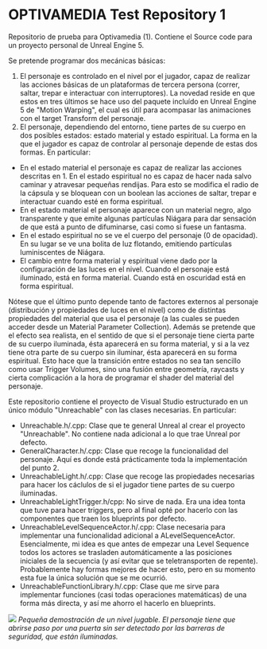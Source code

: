 # OPTIVAMEDIA Test Repository 1
Repositorio de prueba para Optivamedia (1). Contiene el Source code para un proyecto personal de Unreal Engine 5.

Se pretende programar dos mecánicas básicas:
1. El personaje es controlado en el nivel por el jugador, capaz de realizar las acciones básicas de un plataformas de tercera persona (correr, saltar, trepar e interactuar con interruptores). La novedad reside en que estos en tres últimos se hace uso del paquete incluído en Unreal Engine 5 de "Motion Warping", el cual es útil para acompasar las animaciones con el target Transform del personaje.   
2. El personaje, dependiendo del entorno, tiene partes de su cuerpo en dos posibles estados: estado material y estado espiritual. La forma en la que el jugador es capaz de controlar al personaje depende de estas dos formas. En particular:

- En el estado material el personaje es capaz de realizar las acciones descritas en 1. En el estado espiritual no es capaz de hacer nada salvo caminar y atravesar pequeñas rendijas. Para esto se modifica el radio de la cápsula y se bloquean con un boolean las acciones de saltar, trepar e interactuar cuando esté en forma espiritual.
- En el estado material el personaje aparece con un material negro, algo transparente y que emite algunas partículas Niágara para dar sensación de que está a punto de difuminarse, casi como si fuese un fantasma.
- En el estado espiritual no se ve el cuerpo del personaje (0 de opacidad). En su lugar se ve una bolita de luz flotando, emitiendo partículas luminiscentes de Niágara.
- El cambio entre forma material y espiritual viene dado por la configuración de las luces en el nivel. Cuando el personaje está iluminado, está en forma material. Cuando está en oscuridad está en forma espiritual. 

Nótese que el último punto depende tanto de factores externos al personaje (distribución y propiedades de luces en el nivel) como de distintas propiedades del material que usa el personaje (a las cuales se pueden acceder desde un Material Parameter Collection). Además se pretende que el efecto sea realista, en el sentido de que si el personaje tiene cierta parte de su cuerpo iluminada, ésta aparecerá en su forma material, y si a la vez tiene otra parte de su cuerpo sin iluminar, ésta aparecerá en su forma espiritual. Esto hace que la transición entre estados no sea tan sencillo como usar Trigger Volumes, sino una fusión entre geometría, raycasts y cierta complicación a la hora de programar el shader del material del personaje.

Este repositorio contiene el proyecto de Visual Studio estructurado en un único módulo "Unreachable" con las clases necesarias. En particular:

- Unreachable.h/.cpp: Clase que te general Unreal al crear el proyecto "Unreachable". No contiene nada adicional a lo que trae Unreal por defecto.
- GeneralCharacter.h/.cpp: Clase que recoge la funcionalidad del personaje. Aquí es donde está prácticamente toda la implementación del punto 2.
- UnreachableLight.h/.cpp: Clase que recoge las propiedades necesarias para hacer los cáclulos de si el jugador tiene partes de su cuerpo iluminadas. 
- UnreachableLightTrigger.h/cpp: No sirve de nada. Era una idea tonta que tuve para hacer triggers, pero al final opté por hacerlo con las componentes que traen los blueprints por defecto.
- UnreachableLevelSequenceActor.h/.cpp: Clase necesaria para implementar una funcionalidad adicional a ALevelSequenceActor. Esencialmente, mi idea es que antes de empezar una Level Sequence todos los actores se trasladen automáticamente a las posiciones iniciales de la secuencia (y así evitar que se teletransporten de repente). Probablemente hay formas mejores de hacer esto, pero en su momento esta fue la única solución que se me ocurrió.
- UnreachableFunctionLibrary.h/.cpp: Clase que me sirve para implementar funciones (casi todas operaciones matemáticas) de una forma más directa, y así me ahorro el hacerlo en blueprints.

![](Unreachable_Gif1.gif)
<i>Pequeña demostración de un nivel jugable. El personaje tiene que abrirse paso por una puerta sin ser detectado por las barreras de seguridad, que están iluminadas.
  

